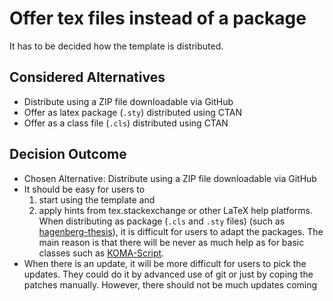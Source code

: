 # Offer tex files instead of a package

It has to be decided how the template is distributed.

## Considered Alternatives

* Distribute using a ZIP file downloadable via GitHub
* Offer as latex package (`.sty`) distributed using CTAN
* Offer as a class file  (`.cls`) distributed using CTAN

## Decision Outcome

* Chosen Alternative: Distribute using a ZIP file downloadable via GitHub
* It should be easy for users to
  1) start using the template and
  2) apply hints from tex.stackexchange or other LaTeX help platforms.
  When distributing as package (`.cls` and `.sty` files) (such as [hagenberg-thesis](https://ctan.org/pkg/hagenberg-thesis)), it is difficult for users to adapt the packages.
  The main reason is that there will be never as much help as for basic classes such as [KOMA-Script](https://www.komascript.de/).
* When there is an update, it will be more difficult for users to pick the updates.
  They could do it by advanced use of git or just by coping the patches manually.
  However, there should not be much updates coming
